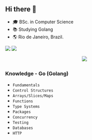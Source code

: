 ## Hi there 👋 

- 🎓 BSc. in Computer Science
- 📚 Studying Golang 
- 🌎 Rio de Janeiro, Brazil.

<div> 
    <a href="https://www.linkedin.com" target="_blank"><img src="https://img.shields.io/badge/-LinkedIn-%230077B5?style=for-the-badge&logo=linkedin&logoColor=white" target="_blank"></a> 
    <a href="https://instagram.com/" target="_blank"><img src="https://img.shields.io/badge/-Instagram-%23E4405F?style=for-the-badge&logo=instagram&logoColor=white" target="_blank"></a>
</div>

<p align="center">
  <a href="https://skillicons.dev">
    <img src="https://skillicons.dev/icons?i=go,vscode,git,github" />
  </a>
</p>

##

### Knowledge - Go (Golang)
- `Fundamentals`
- `Control Structures`
- `Arrays/Slices/Maps`
- `Functions`
- `Type Systems`
- `Packages`
- `Concurrency`
- `Testing`
- `Databases`
- `HTTP`


  


